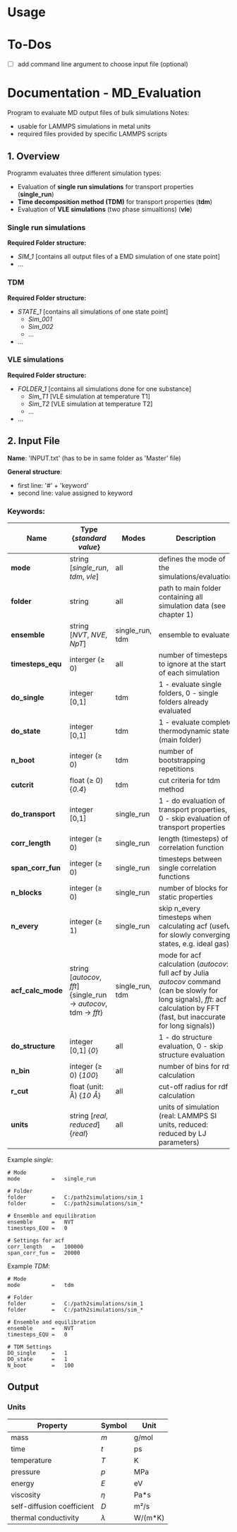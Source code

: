 # Usage


# To-Dos

- [ ] add command line argument to choose input file (optional)


# Documentation - MD_Evaluation

Program to evaluate MD output files of bulk simulations
Notes:
- usable for LAMMPS simulations in metal units
- required files provided by specific LAMMPS scripts

## 1. Overview

Programm evaluates three different simulation types:
- Evaluation of **single run simulations** for transport properties (**single_run**)
- **Time decomposition method (TDM)** for transport properties (**tdm**)
- Evaluation of **VLE simulations** (two phase simualtions) (**vle**)

### Single run simulations

**Required Folder structure:**
- *SIM_1* [contains all output files of a EMD simulation of one state point]
- ...

### TDM

**Required Folder structure:**
- *STATE_1* [contains all simulations of one state point]
  - *Sim_001*
  - *Sim_002*
  - ...
- ...

### VLE simulations

**Required Folder structure:**
- *FOLDER_1* [contains all simulations done for one substance]
  - *Sim_T1* [VLE simulation at temperature T1]
  - *Sim_T2* [VLE simulation at temperature T2]
  - ...
- ...

## 2. Input File

**Name**: 'INPUT.txt' (has to be in same folder as 'Master' file)

**General structure**:
  - first line: '#' + 'keyword'
  - second line: value assigned to keyword

### Keywords:

| Name              | Type {*standard value*}           | Modes           | Description |
| ----------------- | --------------------------------- | --------------- | ----------- |
| **mode**          | string [*single_run*, *tdm*, *vle*] | all             | defines the mode of the simulations/evaluation |
| **folder**        | string                            | all             | path to main folder containing all simulation data (see chapter 1) |
| **ensemble**      | string [*NVT*, *NVE*, *NpT*]        | single_run, tdm | ensemble to evaluate |
| **timesteps_equ** | interger (≥ 0)                    | all         | number of timesteps to ignore at the start of each simulation |
| **do_single**     | integer [0,1]                     | tdm         | 1 - evaluate single folders, 0 - single folders already evaluated |
| **do_state**      | integer [0,1]                     | tdm         | 1 - evaluate complete thermodynamic state (main folder) |
| **n_boot**        | integer (≥ 0)                     | tdm         | number of bootstrapping repetitions |
| **cutcrit**       | float (≥ 0) {*0.4*}             | tdm         | cut criteria for tdm method |
| **do_transport**  | integer [0,1] | single_run | 1 - do evaluation of transport properties, 0 - skip evaluation of transport properties |
| **corr_length**   | integer (≥ 0)                     | single_run  | length (timesteps) of correlation function |
| **span_corr_fun** | integer (≥ 0)                     | single_run  | timesteps between single correlation functions |
| **n_blocks**      | integer (≥ 0)                     | single_run  | number of blocks for static properties |
| **n_every**       | integer (≥ 1)                     | single_run  | skip n_every timesteps when calculating acf (useful for slowly converging states, e.g. ideal gas) |
| **acf_calc_mode** | string [*autocov*, *fft*] {single_run → *autocov*, tdm → *fft*} | single_run, tdm  | mode for acf calculation (*autocov*: full acf by Julia *autocov* command (can be slowly for long signals), *fft*: acf calculation by FFT (fast, but inaccurate for long signals)) |
| **do_structure**  | integer [0,1] {*0*}               | all         | 1 - do structure evaluation, 0 - skip structure evaluation |
| **n_bin**         | integer (≥ 0) {*100*}             | all         | number of bins for rdf calculation |
| **r_cut**         | float (unit: Å) {*10 Å*}          | all         | cut-off radius for rdf calculation |
| **units**         | string [*real*, *reduced*] {*real*} | all       | units of simulation (real: LAMMPS SI units, reduced: reduced by LJ parameters) |

Example *single*:
```
# Mode
mode          =   single_run

# Folder
folder        =   C:/path2simulations/sim_1
folder        =   C:/path2simulations/sim_*

# Ensemble and equilibration
ensemble      =   NVT
timesteps_EQU =   0

# Settings for acf
corr_length   =   100000
span_corr_fun =   20000
```

Example *TDM*:
```
# Mode
mode          =   tdm

# Folder
folder        =   C:/path2simulations/sim_1
folder        =   C:/path2simulations/sim_*

# Ensemble and equilibration
ensemble      =   NVT
timesteps_EQU =   0

# TDM Settings
DO_single     =   1
DO_state      =   1
N_boot        =   100
```

## Output

### Units

| Property                   | Symbol | Unit    |
| -------------------------- | ------ | ------- |
| mass                       | *m*    | g/mol   |
| time                       | *t*    | ps      |
| temperature                | *T*    | K       |
| pressure                   | *p*    | MPa     |
| energy                     | *E*    | eV      |
| viscosity                  | *η*    | Pa*s    |
| self-diffusion coefficient | *D*    | m²/s    |
| thermal conductivity       | *λ*    | W/(m*K) |
